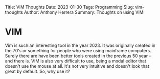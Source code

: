 Title: VIM Thoughts
Date: 2023-01-30
Tags: Programming
Slug: vim-thoughts
Author: Anthony Herrera
Summary: Thoughts on using VIM


# VIM

Vim is such an interesting tool in the year 2023. It was originally created in the 70's or 
something for people who were using mainframe computers. Surely there are have been better tools 
created in the previous 50 year - and there is. VIM is also very difficult to use, being a modal 
editor that doesn't use the mouse at all. It's not very intuitive and doesn't look that great by default. So, why use it?

